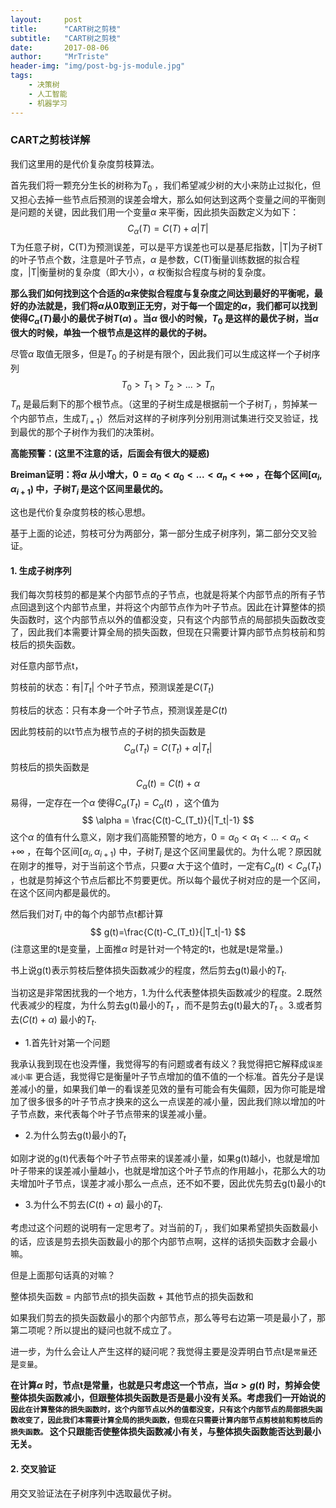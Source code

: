 ```yaml
---
layout:     post
title:      "CART树之剪枝"
subtitle:   "CART树之剪枝"
date:       2017-08-06
author:     "MrTriste"
header-img: "img/post-bg-js-module.jpg"
tags:
    - 决策树
    - 人工智能
    - 机器学习
---
```


### CART之剪枝详解

我们这里用的是代价复杂度剪枝算法。

首先我们将一颗充分生长的树称为$T_0$ ，我们希望减少树的大小来防止过拟化，但又担心去掉一些节点后预测的误差会增大，那么如何达到这两个变量之间的平衡则是问题的关键，因此我们用一个变量$\alpha$ 来平衡，因此损失函数定义为如下：
$$
C_{\alpha}(T)=C(T)+\alpha|T|
$$
T为任意子树，C(T)为预测误差，可以是平方误差也可以是基尼指数，|T|为子树T的叶子节点个数，注意是叶子节点，$\alpha$ 是参数，C(T)衡量训练数据的拟合程度，|T|衡量树的复杂度（即大小），$\alpha$ 权衡拟合程度与树的复杂度。

**那么我们如何找到这个合适的$\alpha$来使拟合程度与复杂度之间达到最好的平衡呢，最好的办法就是，我们将$\alpha$从0取到正无穷，对于每一个固定的$\alpha$，我们都可以找到使得$C_{\alpha}(T)$最小的最优子树$T(\alpha)$ 。当$\alpha$ 很小的时候，$T_0$ 是这样的最优子树，当$\alpha$ 很大的时候，单独一个根节点是这样的最优的子树。**

尽管$\alpha$ 取值无限多，但是$T_0$ 的子树是有限个，因此我们可以生成这样一个子树序列
$$
T_0>T_1>T_2>...>T_n
$$
$T_n$ 是最后剩下的那个根节点。（这里的子树生成是根据前一个子树$T_i$ ，剪掉某一个内部节点，生成$T_{i+1}$）然后对这样的子树序列分别用测试集进行交叉验证，找到最优的那个子树作为我们的决策树。

**高能预警：(这里不注意的话，后面会有很大的疑惑)**

**Breiman证明：将$\alpha$ 从小增大，$0=\alpha_0<\alpha_0<...<\alpha_n<+\infty$ ，在每个区间$[\alpha_i,\alpha_{i+1})$ 中，子树$T_i$ 是这个区间里最优的。**

这也是代价复杂度剪枝的核心思想。

基于上面的论述，剪枝可分为两部分，第一部分生成子树序列，第二部分交叉验证。

#### 1. 生成子树序列

我们每次剪枝剪的都是某个内部节点的子节点，也就是将某个内部节点的所有子节点回退到这个内部节点里，并将这个内部节点作为叶子节点。因此在计算整体的损失函数时，这个内部节点以外的值都没变，只有这个内部节点的局部损失函数改变了，因此我们本需要计算全局的损失函数，但现在只需要计算内部节点剪枝前和剪枝后的损失函数。

对任意内部节点t，

剪枝前的状态：有$|T_t|$ 个叶子节点，预测误差是$C(T_t)$

剪枝后的状态：只有本身一个叶子节点，预测误差是$C(t)$

因此剪枝前的以t节点为根节点的子树的损失函数是
$$
C_{\alpha}(T_t)=C(T_t)+\alpha |T_t|
$$
剪枝后的损失函数是
$$
C_{\alpha}(t)=C(t)+\alpha 
$$
易得，一定存在一个$\alpha$ 使得$C_{\alpha}(T_t)=C_{\alpha}(t)$ ，这个值为
$$
\alpha = \frac{C(t)-C_(T_t)}{|T_t|-1}
$$
这个$\alpha$ 的值有什么意义，刚才我们高能预警的地方，$0=\alpha_0<\alpha_1<...<\alpha_n<+\infty$ ，在每个区间$[\alpha_i,\alpha_{i+1})$ 中，子树$T_i$ 是这个区间里最优的。为什么呢？原因就在刚才的推导，对于当前这个节点，只要$\alpha$ 大于这个值时，一定有$C_{\alpha}(t)<C_{\alpha}(T_t)$ ，也就是剪掉这个节点后都比不剪要更优。所以每个最优子树对应的是一个区间，在这个区间内都是最优的。

然后我们对$T_i$ 中的每个内部节点t都计算
$$
g(t)=\frac{C(t)-C_(T_t)}{|T_t|-1}
$$
(注意这里的t是变量，上面推$\alpha$ 时是针对一个特定的t，也就是t是常量。)

书上说g(t)表示剪枝后整体损失函数减少的程度，然后剪去g(t)最小的$T_t$.

当初这是非常困扰我的一个地方，1.为什么代表整体损失函数减少的程度。2.既然代表减少的程度，为什么剪去g(t)最小的$T_t$ ，而不是剪去g(t)最大的$T_t$ 。3.或者剪去$(C(t)+\alpha)$ 最小的$T_t$.

- 1.首先针对第一个问题

我承认我到现在也没弄懂，我觉得写的有问题或者有歧义？我觉得把它解释成```误差减小率``` 更合适，我觉得它是衡量叶子节点增加的值不值的一个标准。首先分子是误差减小的量，如果我们单一的看误差见效的量有可能会有失偏颇，因为你可能是增加了很多很多的叶子节点才换来的这么一点误差的减小量，因此我们除以增加的叶子节点数，来代表每个叶子节点带来的误差减小量。

- 2.为什么剪去g(t)最小的$T_t$

如刚才说的g(t)代表每个叶子节点带来的误差减小量，如果g(t)越小，也就是增加叶子带来的误差减小量越小，也就是增加这个叶子节点的作用越小，花那么大的功夫增加叶子节点，误差才减小那么一点点，还不如不要，因此优先剪去g(t)最小的t

- 3.为什么不剪去$(C(t)+\alpha)$ 最小的$T_t$.

考虑过这个问题的说明有一定思考了。对当前的$T_i$ ，我们如果希望损失函数最小的话，应该是剪去损失函数最小的那个内部节点啊，这样的话损失函数才会最小嘛。

但是上面那句话真的对嘛？

整体损失函数 = 内部节点t的损失函数 + 其他节点的损失函数和

如果我们剪去的损失函数最小的那个内部节点，那么等号右边第一项是最小了，那第二项呢？所以提出的疑问也就不成立了。

进一步，为什么会让人产生这样的疑问呢？我觉得主要是没弄明白节点t是```常量```还是```变量```。

**在计算$\alpha$ 时，节点t是常量，也就是只考虑这一个节点，当$\alpha>g(t)$ 时，剪掉会使整体损失函数减小，但跟整体损失函数是否是最小没有关系。考虑我们一开始说的```因此在计算整体的损失函数时，这个内部节点以外的值都没变，只有这个内部节点的局部损失函数改变了，因此我们本需要计算全局的损失函数，但现在只需要计算内部节点剪枝前和剪枝后的损失函数。``` 这个只跟能否使整体损失函数减小有关，与整体损失函数能否达到最小无关。**



#### 2. 交叉验证

用交叉验证法在子树序列中选取最优子树。

